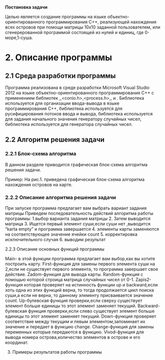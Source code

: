 <b>Постановка задачи</b>

Целью является создание программы на языке 
объектно-ориентированного программирования С++, реализующей нахождения 
всех островов при помощи матрицы 10x10 заданной пользователем, или сгенерерованной программой 
состоящей из нулей и единиц, где 0-море,1-суша.

<h1>2. Описание программы</h1>

<h2>2.1 Среда разработки программы</h2>

Программа реализована в среде разработки Microsoft Visual Studio 2012 
на языке объектно-ориентированного программирования С++ с применением библиотек
 <iostream>,<clocale>,<conio.h>,<process.h>,<cstdlib>, и <ctime>. 
 Библиотека <iostream> используется для  организации ввода-вывода 
 в языке программирования С++, библиотека <clocale> используется 
 для русифицирования потоков ввода и вывода, библиотека <cstdlib> 
 используется для задания начального значения генератору случайных чисел, 
 библиотека <ctime> используется для генератора случайных чисел. 

<h2>2.2 Алгоритм решения задачи</h2>

<h3>2.2.1 Блок-схема алгоритма</h3>

В данном разделе приводится графическая блок-схема алгоритма решения задачи.

Пример:
На рис.1. приведена графическая блок-схема алгоритма нахождения островов на карте.
 
<h3>2.2.2 Описание алгоритма решения задачи</h3>

При запуске программа предлагает вам выбрать вариант задания матрицы 
Приведем последовательность действий алгоритма работы программы: 
1.выбор варианта задания матрицы 
2. Затем выводится матрица 
3. Ищется первый элемент суши,если суши нет ,выводится “karta empty” и программа завершается
 4. элементы карты заменяются на соответствующее значение ячейки count 
5. корректировка исключительного случая
6. выводим результат


2.2.3 Описание основных функций программы

Main- в этой функции программа предлагает вам выбор,как вы хотите построить карту.
First-функция для замены первого элемента суши на 2,если не существует первого элемента, то программа завершает свое действие.
Zadom-функция для вывода карты.
Random-функция с помощью которой строица матрица случайных чисел от 0-1.
 Zapis2-функция которая проверяет на истинность функции up и backward,если хоть одна из этих функций верна, то тогда продолжается цикл поиска суши,а если не верна, то данному элементу присваивается значение count.
Up-булевская функция проверки,если сверху существует элемент больше единицы то этот элемент заменяет текущий.
Backward- булевская функция проверки,если слево существует элемент больше единицы то этот элемент заменяет текущий.
Down-функция проверяет соответствие между текущим и левым элементом,запоминает их значение и передает в функцию change.
Change-функция для замены переменных которые передаются в функцию.
Vivod-функция для вывода номера острова,количество элементов в острове и его координат.

3. Примеры результатов работы программы




  


 


